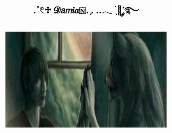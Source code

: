 <div align="center">
<h1 align="center">.˚𓏲♱ 𝓓𝘢𝘮𝒊𝒂🇳. ִֶָ. ..𓂃 ࣪ ִֶָ🦇་༘࿐
</div>

<p align="center">
 <img widht="460"  height="300" src="https://github.com/damaskinho/damaskinho/blob/dd92d043ae13d0bdea713d2d73a2b855614cbc33/9288bbcca42064eb5083b45301ba4f95.jpg">
</p>
